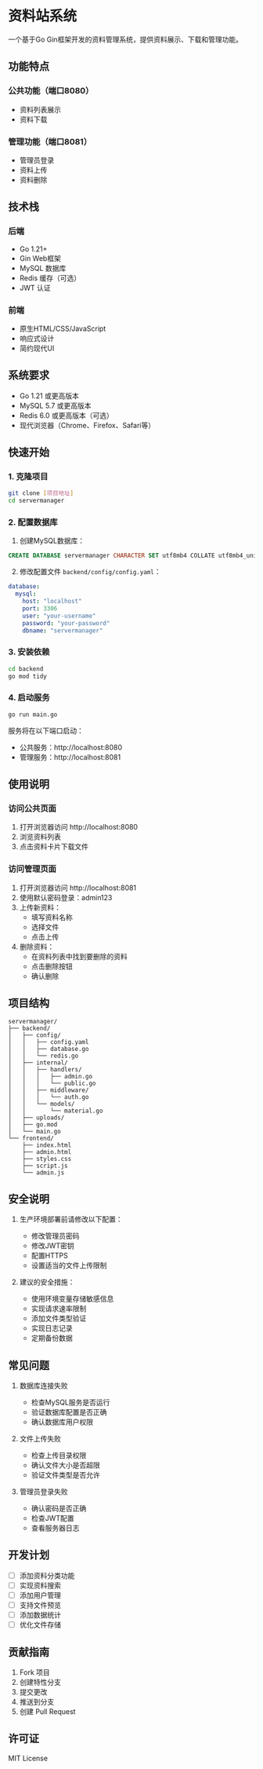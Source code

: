 # 资料站系统

一个基于Go Gin框架开发的资料管理系统，提供资料展示、下载和管理功能。

## 功能特点

### 公共功能（端口8080）
- 资料列表展示
- 资料下载

### 管理功能（端口8081）
- 管理员登录
- 资料上传
- 资料删除

## 技术栈

### 后端
- Go 1.21+
- Gin Web框架
- MySQL 数据库
- Redis 缓存（可选）
- JWT 认证

### 前端
- 原生HTML/CSS/JavaScript
- 响应式设计
- 简约现代UI

## 系统要求

- Go 1.21 或更高版本
- MySQL 5.7 或更高版本
- Redis 6.0 或更高版本（可选）
- 现代浏览器（Chrome、Firefox、Safari等）

## 快速开始

### 1. 克隆项目

```bash
git clone [项目地址]
cd servermanager
```

### 2. 配置数据库

1. 创建MySQL数据库：
```sql
CREATE DATABASE servermanager CHARACTER SET utf8mb4 COLLATE utf8mb4_unicode_ci;
```

2. 修改配置文件 `backend/config/config.yaml`：
```yaml
database:
  mysql:
    host: "localhost"
    port: 3306
    user: "your-username"
    password: "your-password"
    dbname: "servermanager"
```

### 3. 安装依赖

```bash
cd backend
go mod tidy
```

### 4. 启动服务

```bash
go run main.go
```

服务将在以下端口启动：
- 公共服务：http://localhost:8080
- 管理服务：http://localhost:8081

## 使用说明

### 访问公共页面
1. 打开浏览器访问 http://localhost:8080
2. 浏览资料列表
3. 点击资料卡片下载文件

### 访问管理页面
1. 打开浏览器访问 http://localhost:8081
2. 使用默认密码登录：admin123
3. 上传新资料：
   - 填写资料名称
   - 选择文件
   - 点击上传
4. 删除资料：
   - 在资料列表中找到要删除的资料
   - 点击删除按钮
   - 确认删除

## 项目结构

```
servermanager/
├── backend/
│   ├── config/
│   │   ├── config.yaml
│   │   ├── database.go
│   │   └── redis.go
│   ├── internal/
│   │   ├── handlers/
│   │   │   ├── admin.go
│   │   │   └── public.go
│   │   ├── middleware/
│   │   │   └── auth.go
│   │   └── models/
│   │       └── material.go
│   ├── uploads/
│   ├── go.mod
│   └── main.go
└── frontend/
    ├── index.html
    ├── admin.html
    ├── styles.css
    ├── script.js
    └── admin.js
```

## 安全说明

1. 生产环境部署前请修改以下配置：
   - 修改管理员密码
   - 修改JWT密钥
   - 配置HTTPS
   - 设置适当的文件上传限制

2. 建议的安全措施：
   - 使用环境变量存储敏感信息
   - 实现请求速率限制
   - 添加文件类型验证
   - 实现日志记录
   - 定期备份数据

## 常见问题

1. 数据库连接失败
   - 检查MySQL服务是否运行
   - 验证数据库配置是否正确
   - 确认数据库用户权限

2. 文件上传失败
   - 检查上传目录权限
   - 确认文件大小是否超限
   - 验证文件类型是否允许

3. 管理员登录失败
   - 确认密码是否正确
   - 检查JWT配置
   - 查看服务器日志

## 开发计划

- [ ] 添加资料分类功能
- [ ] 实现资料搜索
- [ ] 添加用户管理
- [ ] 支持文件预览
- [ ] 添加数据统计
- [ ] 优化文件存储

## 贡献指南

1. Fork 项目
2. 创建特性分支
3. 提交更改
4. 推送到分支
5. 创建 Pull Request

## 许可证

MIT License 